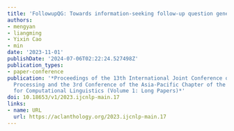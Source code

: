 ```yaml
---
title: 'FollowupQG: Towards information-seeking follow-up question generation'
authors:
- mengyan
- liangming
- Yixin Cao
- min
date: '2023-11-01'
publishDate: '2024-07-06T02:22:24.527498Z'
publication_types:
- paper-conference
publication: '*Proceedings of the 13th International Joint Conference on Natural Language
  Processing and the 3rd Conference of the Asia-Pacific Chapter of the Association
  for Computational Linguistics (Volume 1: Long Papers)*'
doi: 10.18653/v1/2023.ijcnlp-main.17
links:
- name: URL
  url: https://aclanthology.org/2023.ijcnlp-main.17
---
```

